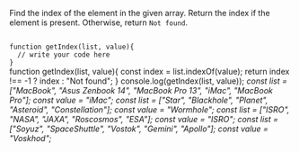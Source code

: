 Find the index of the element in the given array. Return the index if the element is present. Otherwise, return `Not found`.

<Editor lang="javascript" type="exercise" testMode="multipleInput">
<code>
function getIndex(list, value){
  // write your code here
}
</code>

<solution>
function getIndex(list, value){
  const index = list.indexOf(value);
  return index !== -1 ? index : "Not found";
}
</solution>

<testcases>
<caller>
console.log(getIndex(list, value));
</caller>
<testcase>
<i>
const list = ["MacBook", "Asus Zenbook 14", "MacBook Pro 13", "iMac", "MacBook Pro"];
const value = "iMac";
</i>
</testcase>
<testcase>
<i>
const list = ["Star", "Blackhole", "Planet", "Asteroid", "Constellation"];
const value = "Wormhole";
</i>
</testcase>
<testcase>
<i>
const list = ["ISRO", "NASA", "JAXA", "Roscosmos", "ESA"];
const value = "ISRO";
</i>
</testcase>
<testcase>
<i>
const list = ["Soyuz", "SpaceShuttle", "Vostok", "Gemini", "Apollo"];
const value = "Voskhod";
</i>
</testcase>
</testcases>
</Editor>